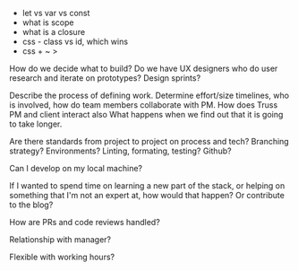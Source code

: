 - let vs var vs const
- what is scope
- what is a closure
- css - class vs id, which wins
- css + ~ >






How do we decide what to build?
Do we have UX designers who do user research and iterate on prototypes?
Design sprints?

Describe the process of defining work. Determine effort/size timelines, who is involved, how do team members collaborate with PM.
How does Truss PM and client interact also
What happens when we find out that it is going to take longer.

Are there standards from project to project on process and tech?
Branching strategy?
Environments?
Linting, formating, testing? 
Github?

Can I develop on my local machine?

If I wanted to spend time on learning a new part of the stack, or helping on something that I'm not an expert at, how would that happen? Or contribute to the blog?

How are PRs and code reviews handled?

Relationship with manager?

Flexible with working hours?



